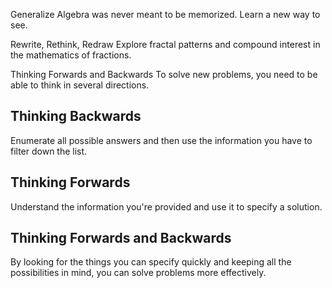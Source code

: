 Generalize
Algebra was never meant to be memorized. Learn a new way to see.

Rewrite, Rethink, Redraw
Explore fractal patterns and compound interest in the mathematics of fractions.

Thinking Forwards and Backwards
To solve new problems, you need to be able to think in several directions.


## Thinking Backwards

Enumerate all possible answers and then use the information you have to filter down the list.


## Thinking Forwards

Understand the information you're provided and use it to specify a solution.


## Thinking Forwards and Backwards

By looking for the things you can specify quickly and keeping all the possibilities in mind, you can solve problems more effectively.
